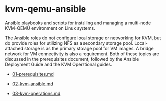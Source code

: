 kvm-qemu-ansible
=================

  Ansible playbooks and scripts for installing and managing a multi-node 
KVM-QEMU environment on Linux systems. 

  The Ansible roles do not configure local storage or networking for KVM, 
but do provide roles for utilizing NFS as a secondary storage pool. 
Local-attached storage is as the primary storage pool for VM images.
A bridge network for VM connectivity is also a requirement.  Both 
of these topics are discussed in the prerequisites document, followed by 
the Ansible Deployment Guide and the KVM Operational guides.

 - [01-prerequisites.md](docs/01-prerequisites.md)

 - [02-kvm-ansible.md](docs/02-kvm-ansible.md)

 - [03-kvm-operations.md](docs/03-kvm-operations.md)
